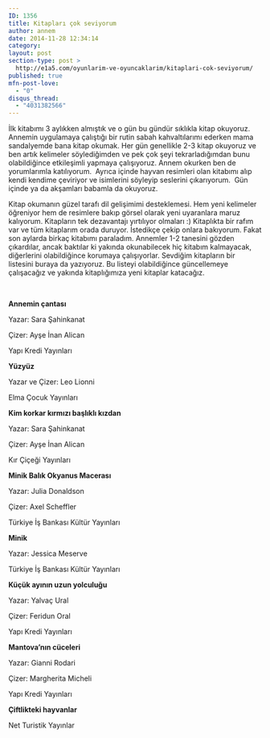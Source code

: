 ```yaml
---
ID: 1356
title: Kitapları çok seviyorum
author: annem
date: 2014-11-28 12:34:14
category:
layout: post
section-type: post >
  http://e1a5.com/oyunlarim-ve-oyuncaklarim/kitaplari-cok-seviyorum/
published: true
mfn-post-love:
  - "0"
disqus_thread:
  - "4031382566"
---
```

İlk kitabımı 3 aylıkken almıştık ve o gün bu gündür sıklıkla kitap okuyoruz. Annemin uygulamaya çalıştığı bir rutin sabah kahvaltılarımı ederken mama sandalyemde bana kitap okumak. Her gün genellikle 2-3 kitap okuyoruz ve ben artık kelimeler söylediğimden ve pek çok şeyi tekrarladığımdan bunu olabildiğince etkileşimli yapmaya çalışıyoruz. Annem okurken ben de yorumlarımla katılıyorum.  Ayrıca içinde hayvan resimleri olan kitabımı alıp kendi kendime çeviriyor ve isimlerini söyleyip seslerini çıkarıyorum.  Gün içinde ya da akşamları babamla da okuyoruz.

Kitap okumanın güzel tarafı dil gelişimimi desteklemesi. Hem yeni kelimeler öğreniyor hem de resimlere bakıp görsel olarak yeni uyaranlara maruz kalıyorum. Kitapların tek dezavantajı yırtılıyor olmaları :) Kitaplıkta bir rafım var ve tüm kitaplarım orada duruyor. İstedikçe çekip onlara bakıyorum. Fakat son aylarda birkaç kitabımı paraladım. Annemler 1-2 tanesini gözden çıkardılar, ancak baktılar ki yakında okunabilecek hiç kitabım kalmayacak, diğerlerini olabildiğince korumaya çalışıyorlar. Sevdiğim kitapların bir listesini buraya da yazıyoruz. Bu listeyi olabildiğince güncellemeye çalışacağız ve yakında kitaplığımıza yeni kitaplar katacağız.

&nbsp;

<strong>Annemin çantası</strong>

Yazar: Sara Şahinkanat

Çizer: Ayşe İnan Alican

Yapı Kredi Yayınları

<strong>Yüzyüz</strong>

Yazar ve Çizer: Leo Lionni

Elma Çocuk Yayınları

<strong>Kim korkar kırmızı başlıklı kızdan</strong>

Yazar: Sara Şahinkanat

Çizer: Ayşe İnan Alican

Kır Çiçeği Yayınları

<strong>Minik Balık Okyanus Macerası</strong>

Yazar: Julia Donaldson

Çizer: Axel Scheffler

Türkiye İş Bankası Kültür Yayınları

<strong>Minik</strong>

Yazar: Jessica Meserve

Türkiye İş Bankası Kültür Yayınları

<strong>Küçük ayının uzun yolculuğu</strong>

Yazar: Yalvaç Ural

Çizer: Feridun Oral

Yapı Kredi Yayınları

<strong>Mantova’nın cüceleri</strong>

Yazar: Gianni Rodari

Çizer: Margherita Micheli

Yapı Kredi Yayınları

<strong>Çiftlikteki hayvanlar</strong>

Net Turistik Yayınlar

